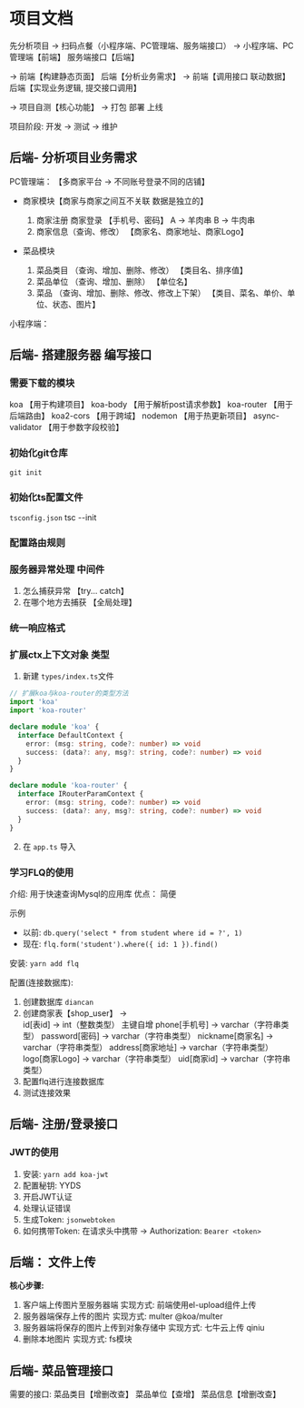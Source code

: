 # 项目文档
先分析项目  ->   扫码点餐（小程序端、PC管理端、服务端接口）  ->  小程序端、PC管理端【前端】  服务端接口【后端】

-> 前端【构建静态页面】   后端【分析业务需求】   ->  前端【调用接口 联动数据】  后端【实现业务逻辑, 提交接口调用】

-> 项目自测【核心功能】  ->  打包 部署 上线

项目阶段: 
            开发  ->   测试   ->   维护


## 后端- 分析项目业务需求
PC管理端： 【多商家平台 ->  不同账号登录不同的店铺】

+ 商家模块【商家与商家之间互不关联  数据是独立的】
  1. 商家注册   商家登录 
       【手机号、密码】
     A -> 羊肉串  B ->  牛肉串 
  2. 商家信息（查询、修改）
       【商家名、商家地址、商家Logo】

+ 菜品模块
  1. 菜品类目 （查询、增加、删除、修改）
      【类目名、排序值】
  2. 菜品单位 （查询、增加、删除） 
      【单位名】
  3. 菜品 （查询、增加、删除、修改、修改上下架）
      【类目、菜名、单价、单位、状态、图片】

小程序端：


## 后端- 搭建服务器 编写接口

### 需要下载的模块
koa       【用于构建项目】
koa-body 【用于解析post请求参数】
koa-router 【用于后端路由】
koa2-cors  【用于跨域】
nodemon    【用于热更新项目】
async-validator 【用于参数字段校验】

### 初始化git仓库
`git init`

### 初始化ts配置文件
`tsconfig.json`  tsc --init

### 配置路由规则

### 服务器异常处理 中间件
1. 怎么捕获异常 【try... catch】
2. 在哪个地方去捕获 【全局处理】

### 统一响应格式

### 扩展ctx上下文对象 类型

1. 新建 `types/index.ts`文件
``` ts
// 扩展koa与koa-router的类型方法
import 'koa'
import 'koa-router'

declare module 'koa' {
  interface DefaultContext {
    error: (msg: string, code?: number) => void
    success: (data?: any, msg?: string, code?: number) => void
  }
}

declare module 'koa-router' {
  interface IRouterParamContext {
    error: (msg: string, code?: number) => void
    success: (data?: any, msg?: string, code?: number) => void
  }
}
```
2. 在 `app.ts` 导入

### 学习FLQ的使用
介绍:  用于快速查询Mysql的应用库   优点： 简便

示例
+ 以前:
  `db.query('select * from student where id = ?', 1)`
+ 现在:
  `flq.form('student').where({ id: 1 }).find()`

安装:
  `yarn add flq`

配置(连接数据库): 
1. 创建数据库 `diancan`
2. 创建商家表【shop_user】 ->  
  id[表id]          ->   int（整数类型）      主键自增
  phone[手机号]     ->   varchar（字符串类型）
  password[密码]    ->   varchar（字符串类型）
  nickname[商家名]  ->   varchar（字符串类型）
  address[商家地址] ->   varchar（字符串类型） 
  logo[商家Logo]    ->   varchar（字符串类型）
  uid[商家id]       ->   varchar（字符串类型）
3. 配置flq进行连接数据库
4. 测试连接效果

## 后端-  注册/登录接口

### JWT的使用
1. 安装:  `yarn add koa-jwt`
2. 配置秘钥: YYDS
3. 开启JWT认证
4. 处理认证错误
5. 生成Token: `jsonwebtoken`
6. 如何携带Token: 在请求头中携带 -> Authorization: `Bearer <token>`

## 后端： 文件上传
**核心步骤:**
1. 客户端上传图片至服务器端            实现方式:  前端使用el-upload组件上传
2. 服务器端保存上传的图片              实现方式:  multer @koa/multer
3. 服务器端将保存的图片上传到对象存储中 实现方式:  七牛云上传 qiniu
4. 删除本地图片                       实现方式:  fs模块

## 后端- 菜品管理接口
需要的接口:  菜品类目【增删改查】  菜品单位【查增】  菜品信息【增删改查】